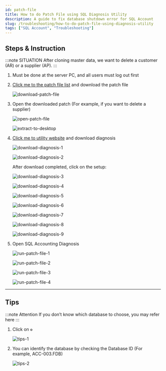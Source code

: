 ```yaml
---
id: patch-file
title: How to do Patch File using SQL Diagnosis Utility
description: A guide to fix database shutdown error for SQL Account
slug: /troubleshooting/how-to-do-patch-file-using-diagnosis-utility
tags: ["SQL Account", "Troubleshooting"]
---
```


## Steps & Instruction

:::note SITUATION
After cloning master data, we want to delete a customer (AR) or a supplier (AP).
:::

1. Must be done at the server PC, and all users must log out first

2. [Click me to the patch file list](http://www.sql.com.my/document) and download the patch file

   ![download-patch-file](../../static/img/troubleshooting/patch-file/download-patch-file.png)

3. Open the downloaded patch (For example, if you want to delete a supplier)

   ![open-patch-file](../../static/img/troubleshooting/patch-file/open-patch-file.png)

   ![extract-to-desktop](../../static/img/troubleshooting/patch-file/extract-to-desktop.png)

4. [Click me to utility website](http://www.sql.com.my/utility) and download diagnosis

   ![download-diagnosis-1](../../static/img/troubleshooting/patch-file/download-diagnosis-1.png)

   ![download-diagnosis-2](../../static/img/troubleshooting/patch-file/download-diagnosis-2.png)

   After download completed, click on the setup:

   ![download-diagnosis-3](../../static/img/troubleshooting/patch-file/download-diagnosis-3.png)

   ![download-diagnosis-4](../../static/img/troubleshooting/patch-file/download-diagnosis-4.png)

   ![download-diagnosis-5](../../static/img/troubleshooting/patch-file/download-diagnosis-5.png)

   ![download-diagnosis-6](../../static/img/troubleshooting/patch-file/download-diagnosis-6.png)

   ![download-diagnosis-7](../../static/img/troubleshooting/patch-file/download-diagnosis-7.png)

   ![download-diagnosis-8](../../static/img/troubleshooting/patch-file/download-diagnosis-8.png)

   ![download-diagnosis-9](../../static/img/troubleshooting/patch-file/download-diagnosis-9.png)

5. Open SQL Accounting Diagnosis

   ![run-patch-file-1](../../static/img/troubleshooting/patch-file/run-patch-file-1.png)

   ![run-patch-file-2](../../static/img/troubleshooting/patch-file/run-patch-file-2.png)

   ![run-patch-file-3](../../static/img/troubleshooting/patch-file/run-patch-file-3.png)

   ![run-patch-file-4](../../static/img/troubleshooting/patch-file/run-patch-file-4.png)

---

## Tips

   :::note Attention
   If you don’t know which database to choose, you may refer here
   :::

   1. Click on `⚙️`

      ![tips-1](../../static/img/troubleshooting/patch-file/tips-1.png)

   2. You can identify the database by checking the Database ID (For example, ACC-003.FDB)

      ![tips-2](../../static/img/troubleshooting/patch-file/tips-2.png)
